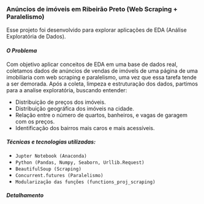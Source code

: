 ### Anúncios de imóveis em Ribeirão Preto (Web Scraping + Paralelismo)
Esse projeto foi desenvolvido para explorar aplicações de EDA (Análise Exploratória de Dados).

#### *O Problema*
Com objetivo aplicar conceitos de EDA em uma base de dados real, coletamos dados de anúncios de vendas de imóvels de uma página 
de uma imobiliaria com web scraping e paralelismo, uma vez que essa tarefa tende a ser demorada. Após a coleta, limpeza e estruturação dos dados,
partimos para a analise exploratória, buscando entender:
- Distribuição de preços dos imóveis.
- Distribuição geográfica dos imóveis na cidade.
- Relação entre o número de quartos, banheiros, e vagas de garagem com os preços.
- Identificação dos bairros mais caros e mais acessíveis.

#### *Técnicas e tecnologias utilizadas:*
- ``Jupter Notebook (Anaconda)``
- ``Python (Pandas, Numpy, Seaborn, Urllib.Request)``
- ``BeautifulSoup (Scraping)``
- ``Concurrent.futures (Paralelismo)``
- ``Modularização das funções (functions_proj_scraping)``

#### *Detalhamento*



[^1]: O Problema do Caixeiro Viajante (TSP - Traveling Salesman Problem) é um desafio de otimização combinatória em que se busca encontrar o caminho mais curto que um vendedor (caixeiro) deve percorrer, passando por todas as cidades uma única vez e retornando à cidade de origem. 
O objetivo é minimizar a distância total percorrida, considerando as distâncias entre todas as cidades.

[^2]: TSP da biblioteca OR-Tools do Google utiliza a Teoria dos Grafos para definir a sequência de pontos a serem percorridas, priorizando a menor distância.
As distâncias entre as cidades obtidas através da API do Google Maps, levam em consideração o trajeto rodoviário e não uma linha reta entre as cidades, dessa forma, pontos próximos no mapa não são necessariamente a menor distância entre eles.
